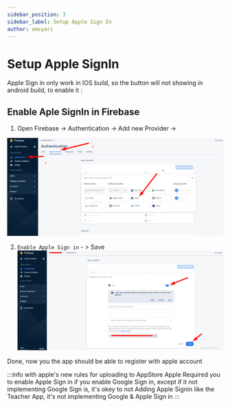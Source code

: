 ```yaml
---
sidebar_position: 3
sidebar_label: Setup Apple Sign In
author: amsyari
---
```


# Setup Apple SignIn

Apple Sign in only work in IOS build, so the button will not showing in android build, to enable it :

## Enable Aple SignIn in Firebase 

1. Open Firebase -> Authentication -> Add new Provider ->

![Example banner](assets/enable%20apple%20sign%20in.png)


2. `Enable Apple Sign in` - > Save
![Apple Banner](assets/enable%20apple%20sign%20in2.png)

Done, now you the app should be able to register with apple account

:::info
with apple's new rules for uploading to AppStore
Apple Required you to enable Apple Sign in if you enable Google Sign in, 
except if it not implementing Google Sign is, it's okey to not Adding Apple Signin
like the Teacher App, it's not implementing Google & Apple Sign in
:::
